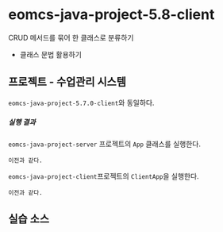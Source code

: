 # eomcs-java-project-5.8-client

CRUD 메서드를 묶어 한 클래스로 분류하기

- 클래스 문법 활용하기


## 프로젝트 - 수업관리 시스템  

`eomcs-java-project-5.7.0-client`와 동일하다.

##### 실행 결과

`eomcs-java-project-server` 프로젝트의 `App` 클래스를 실행한다.
```
이전과 같다.
```

`eomcs-java-project-client`프로젝트의 `ClientApp`을 실행한다.
```
이전과 같다.
```

## 실습 소스

